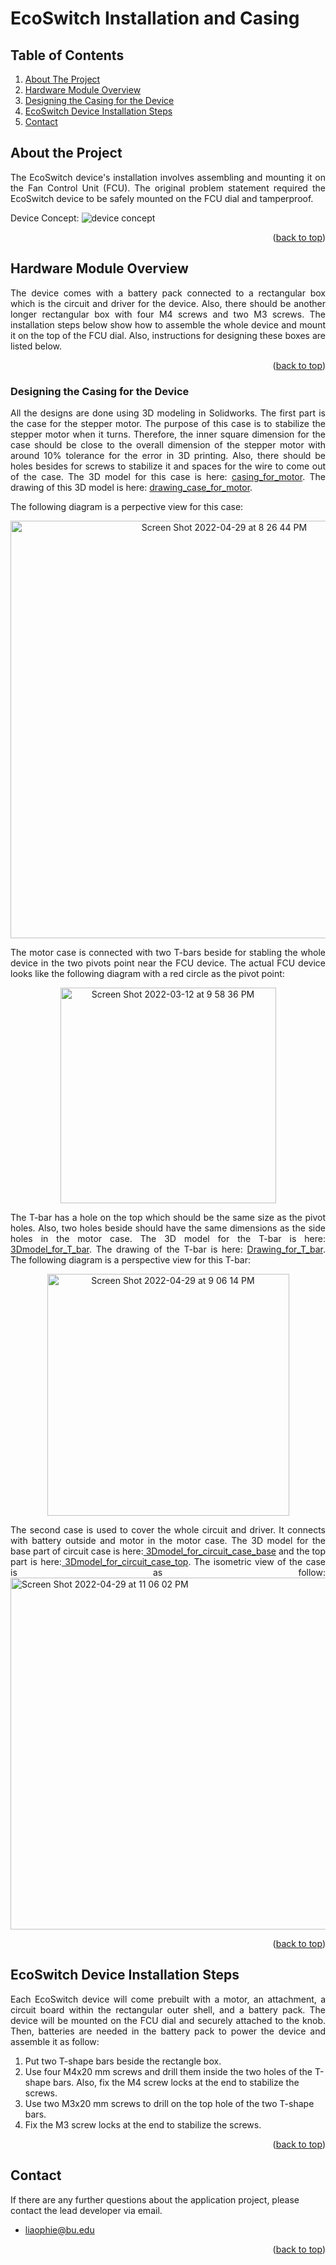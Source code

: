 # EcoSwitch Installation and Casing
## Table of Contents
  <ol>
    <li>
      <a href="#about-the-project">About The Project</a>
    </li>
    <li>
      <a href="#hardware-module-overview">Hardware Module Overview</a>
    </li>
    <li>
      <a href="#designing-the-casing-for-the-device">Designing the Casing for the Device</a></li>
    </li>
    <li>
      <a href="#ecoSwitch-device-installation-steps">EcoSwitch Device Installation Steps</a>
    </li>
  <li>
      <a href="#contact">Contact</a>
    </li>
  </ol>

## About the Project
<p align="justify">The EcoSwitch device's installation involves assembling and mounting it on the Fan Control Unit (FCU). The original problem statement required the EcoSwitch device to be safely mounted on the FCU dial and tamperproof.</p>

Device Concept:
![device concept](https://user-images.githubusercontent.com/58235369/166089495-faa53973-a2c4-464c-9fb6-f2aa1bf73846.jpg)<p align="justify">

<p align="right">(<a href="#top">back to top</a>)</p>

## Hardware Module Overview
<p align="justify">The device comes with a battery pack connected to a rectangular box which is the circuit and driver for the device. Also, there should be another longer rectangular box with four M4 screws and two M3 screws. The installation steps below show how to assemble the whole device and mount it on the top of the FCU dial. Also, instructions for designing these boxes are listed below.</p>

<p align="right">(<a href="#top">back to top</a>)</p>

### Designing the Casing for the Device
<p align="justify">All the designs are done using 3D modeling in Solidworks. The first part is the case for the stepper motor. The purpose of this case is to stabilize the stepper motor when it turns. Therefore, the inner square dimension for the case should be close to the overall dimension of the stepper motor with around 10% tolerance for the error in 3D printing. Also, there should be holes besides for screws to stabilize it and spaces for the wire to come out of the case. The 3D model for this case is here: <a href="https://github.com/mharkess/EcoSwitch/blob/main/EcoSwitch_Casing_and_install/Part1.SLDPRT">casing_for_motor</a>. The drawing of this 3D model is here: <a href="https://github.com/mharkess/EcoSwitch/blob/main/EcoSwitch_Casing_and_install/Part1_draw.SLDDRW">drawing_case_for_motor</a>.</p>

<p align="justify">The following diagram is a perpective view for this case:</p>

<div align="center">
<img width="668" alt="Screen Shot 2022-04-29 at 8 26 44 PM" src="https://user-images.githubusercontent.com/90203309/166083251-9bbdfed4-f2da-4a0c-9ff0-239c50839130.png">
</div>

<p align="justify">The motor case is connected with two T-bars beside for stabling the whole device in the two pivots point near the FCU device. The actual FCU device looks like the following diagram with a red circle as the pivot point:</p>

<div align="center">
<img width="345" alt="Screen Shot 2022-03-12 at 9 58 36 PM" src="https://user-images.githubusercontent.com/90203309/166084199-de4c2ef9-8fcf-4f0e-b598-abf65261c6b4.png">
</div>

<p align="justify">The T-bar has a hole on the top which should be the same size as the pivot holes. Also, two holes beside should have the same dimensions as the side holes in the motor case. The 3D model for the T-bar is here:<a href="https://github.com/mharkess/EcoSwitch/blob/main/EcoSwitch_Casing_and_install/Part2.SLDPRT"> 3Dmodel_for_T_bar</a>. The drawing of the T-bar is here: <a href="https://github.com/mharkess/EcoSwitch/blob/main/EcoSwitch_Casing_and_install/Part2_draw.SLDDRW">Drawing_for_T_bar</a>. The following diagram is a perspective view for this T-bar:</p>

<div align="center">
<img width="387" alt="Screen Shot 2022-04-29 at 9 06 14 PM" src="https://user-images.githubusercontent.com/90203309/166084555-b86361d4-8dca-43de-b6a9-2daff125d67f.png">
</div>

<p align="justify">The second case is used to cover the whole circuit and driver. It connects with battery outside and motor in the motor case. The 3D model for the base part of circuit case is here:<a href="https://github.com/mharkess/EcoSwitch/blob/main/EcoSwitch_Casing_and_install/Part2.SLDPRT"> 3Dmodel_for_circuit_case_base</a> and the top part is here:<a href="https://github.com/mharkess/EcoSwitch/blob/main/EcoSwitch_Casing_and_install/toppart.SLDPRT"> 3Dmodel_for_circuit_case_top</a>. The isometric view of the case is as follow: <img width="563" alt="Screen Shot 2022-04-29 at 11 06 02 PM" src="https://user-images.githubusercontent.com/90203309/166091464-fdfa3705-7940-4750-a4aa-72ba41ad48af.png">
</p>

<p align="right">(<a href="#top">back to top</a>)</p>

## EcoSwitch Device Installation Steps
<p align="justify">Each EcoSwitch device will come prebuilt with a motor, an attachment, a circuit board within the rectangular outer shell, and a battery pack. The device will be mounted on the FCU dial and securely attached to the knob. Then, batteries are needed in the battery pack to power the device and assemble it as follow:</p>

1. Put two T-shape bars beside the rectangle box. 
2. Use four M4x20 mm screws and drill them inside the two holes of the T-shape bars. Also, fix the M4 screw locks at the end to stabilize the screws.
3. Use two M3x20 mm screws to drill on the top hole of the two T-shape bars.
4. Fix the M3 screw locks at the end to stabilize the screws.

<p align="right">(<a href="#top">back to top</a>)</p>

## Contact
If there are any further questions about the application project, please contact the lead developer via email.
- liaophie@bu.edu

<p align="right">(<a href="#top">back to top</a>)</p>
